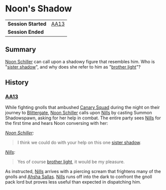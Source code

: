 # Noon's Shadow

|||
| --- | --- |
| **Session Started** | [AA13](../sessions/AA13.md) | storyline.2
| **Session Ended** | |

## Summary

[Noon Schiller](../characters/noon-schiller.md) can call upon a shadowy figure that resembles him. Who is "[sister shadow](../characters/nills.md)", and why does she refer to him as "[brother light](../characters/noon-schiller.md)"?

## History

### [AA13](../sessions/AA13.md)

While fighting gnolls that ambushed [Canary Squad](../organisations/astorrel/squads/canary-squad.md) during the night on their journey to [Blittergate](../places/towns/blittergate.md), [Noon Schiller](../characters/noon-schiller.md) calls upon [Nills](../characters/nills.md) by casting Summon Shadowspawn, asking for her help in combat. The entire party sees [Nills](../characters/nills.md) for the first time and hears Noon conversing with her:

*[Noon Schiller](../characters/noon-schiller.md):*
> I think we could do with your help on this one [sister shadow](../characters/nills.md).

*[Nills](../characters/nills.md):*
> Yes of course [brother light](../characters/noon-schiller.md), it would be my pleasure.

As instructed, [Nills](../characters/nills.md) arrives with a piercing scream that frightens many of the gnolls and [Ahsha Sallas](../characters/ahsha-sallas.md). [Nills](../characters/nills.md) runs off into the dark to confront the gnoll pack lord but proves less useful than expected in dispatching him.
